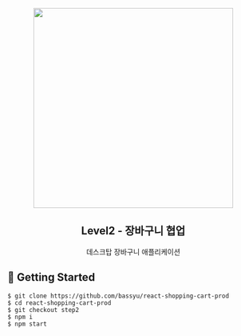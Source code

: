 <p align="middle" >
  <img src="https://techcourse-storage.s3.ap-northeast-2.amazonaws.com/3e6c6f30b11d4b098b5a3e81be19ce3a" width="400">
</p>
<h2 align="middle">Level2 - 장바구니 협업</h2>
<p align="middle">데스크탑 장바구니 애플리케이션</p>
</p>

## 🚀 Getting Started

```
$ git clone https://github.com/bassyu/react-shopping-cart-prod
$ cd react-shopping-cart-prod
$ git checkout step2
$ npm i
$ npm start
```
